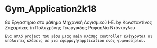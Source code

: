 # Gym_Application2k18
8ο Εργαστήριο στο μάθημα Μηχανική Λογισμικού Ι-Ε.
by  Κωνσταντίνος Ζαχαράκης /n
    Πολυχρόνης Γεωργιάδης
    Ραφαηλία Ντόντογλου
    
    Ένα απλό project που μέσω μιας main κλάσης controller ελέγχονται οι υπόλοιπες κλάσεις σε μια εφαρμογή/application ενός γυμναστηρίου.
    
